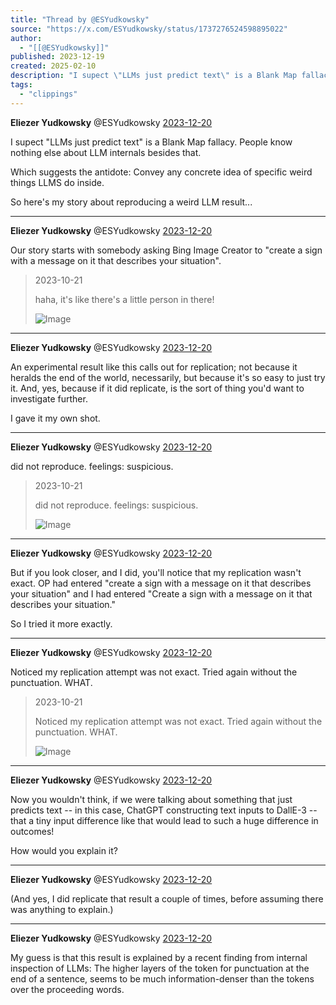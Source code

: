 ```yaml
---
title: "Thread by @ESYudkowsky"
source: "https://x.com/ESYudkowsky/status/1737276524598895022"
author:
  - "[[@ESYudkowsky]]"
published: 2023-12-19
created: 2025-02-10
description: "I supect \"LLMs just predict text\" is a Blank Map fallacy. People know nothing else about LLM internals besides that. Which suggests the an"
tags:
  - "clippings"
---
```

**Eliezer Yudkowsky** @ESYudkowsky [2023-12-20](https://x.com/ESYudkowsky/status/1737276524598895022)

I supect "LLMs just predict text" is a Blank Map fallacy. People know nothing else about LLM internals besides that.

Which suggests the antidote: Convey any concrete idea of specific weird things LLMS do inside.

So here's my story about reproducing a weird LLM result...

---

**Eliezer Yudkowsky** @ESYudkowsky [2023-12-20](https://x.com/ESYudkowsky/status/1737276529921396996)

Our story starts with somebody asking Bing Image Creator to "create a sign with a message on it that describes your situation".

> 2023-10-21
> 
> haha, it's like there's a little person in there!
> 
> ![Image](https://pbs.twimg.com/media/F89XvsIWsAAXynQ?format=jpg&name=large)

---

**Eliezer Yudkowsky** @ESYudkowsky [2023-12-20](https://x.com/ESYudkowsky/status/1737276534946193635)

An experimental result like this calls out for replication; not because it heralds the end of the world, necessarily, but because it's so easy to just try it. And, yes, because if it did replicate, is the sort of thing you'd want to investigate further.

I gave it my own shot.

---

**Eliezer Yudkowsky** @ESYudkowsky [2023-12-20](https://x.com/ESYudkowsky/status/1737276539568353667)

did not reproduce. feelings: suspicious.

> 2023-10-21
> 
> did not reproduce. feelings: suspicious.
> 
> ![Image](https://pbs.twimg.com/media/F8-gt6ZWwAAPZeb?format=jpg&name=large)

---

**Eliezer Yudkowsky** @ESYudkowsky [2023-12-20](https://x.com/ESYudkowsky/status/1737276544408522923)

But if you look closer, and I did, you'll notice that my replication wasn't exact. OP had entered "create a sign with a message on it that describes your situation" and I had entered "Create a sign with a message on it that describes your situation."

So I tried it more exactly.

---

**Eliezer Yudkowsky** @ESYudkowsky [2023-12-20](https://x.com/ESYudkowsky/status/1737276549026480635)

Noticed my replication attempt was not exact. Tried again without the punctuation. WHAT.

> 2023-10-21
> 
> Noticed my replication attempt was not exact. Tried again without the punctuation. WHAT.
> 
> ![Image](https://pbs.twimg.com/media/F8-iFkpWoAAA_QU?format=jpg&name=large)

---

**Eliezer Yudkowsky** @ESYudkowsky [2023-12-20](https://x.com/ESYudkowsky/status/1737276553866723522)

Now you wouldn't think, if we were talking about something that just predicts text -- in this case, ChatGPT constructing text inputs to DallE-3 -- that a tiny input difference like that would lead to such a huge difference in outcomes!

How would you explain it?

---

**Eliezer Yudkowsky** @ESYudkowsky [2023-12-20](https://x.com/ESYudkowsky/status/1737276558446870787)

(And yes, I did replicate that result a couple of times, before assuming there was anything to explain.)

---

**Eliezer Yudkowsky** @ESYudkowsky [2023-12-20](https://x.com/ESYudkowsky/status/1737276562683068879)

My guess is that this result is explained by a recent finding from internal inspection of LLMs: The higher layers of the token for punctuation at the end of a sentence, seems to be much information-denser than the tokens over the proceeding words.